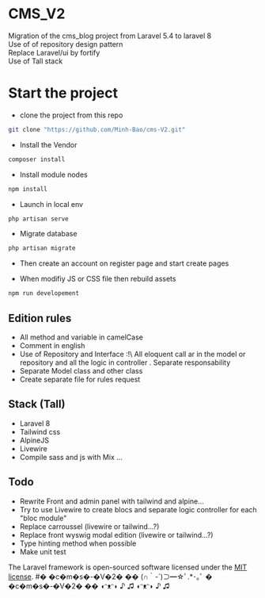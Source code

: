 # CMS_V2
Migration of the cms_blog project from Laravel 5.4 to laravel 8   
Use of of repository design pattern  
Replace Laravel/ui by fortify  
Use of Tall stack  

# Start the project
- clone the project from this repo  
```bash
git clone "https://github.com/Minh-Bao/cms-V2.git"
```
- Install the Vendor  
```bash
composer install
```
- Install module nodes  
```bash
npm install
```
- Launch in local env  
```bash
php artisan serve
```
- Migrate database   
```bash
php artisan migrate
```
- Then create an account on register page and start create pages  

- When modifiy JS or CSS file then rebuild assets 
```bash
npm run developement
```
 

## Edition rules 
- All method and variable in camelCase  
- Comment in english  
- Use of Repository and Interface  :!\ All eloquent call ar in the model or repository and all the logic in controller . Separate responsability  
- Separate Model class and other class  
- Create separate file for rules request  


## Stack (Tall)
- Laravel 8  
- Tailwind css  
- AlpineJS  
- Livewire  
- Compile sass and js with Mix ...

## Todo
- Rewrite Front and admin panel with tailwind and alpine...  
- Try to use Livewire to create blocs and separate logic controller for each "bloc module"  
- Replace carroussel (livewire or tailwind...?)   
- Replace front wyswig modal edition (livewire or tailwind...?)   
- Type hinting method when possible
- Make unit test 


The Laravel framework is open-sourced software licensed under the [MIT license](https://opensource.org/licenses/MIT).
#� �c�m�s�-�V�2�  ��   (∩｀-´)⊃━☆ﾟ.*･｡ﾟ            � �c�m�s�-�V�2�  ��   ◖ᵔᴥᵔ◗ ♪ ♫ ◖ᵔᴥᵔ◗ ♪ ♫

